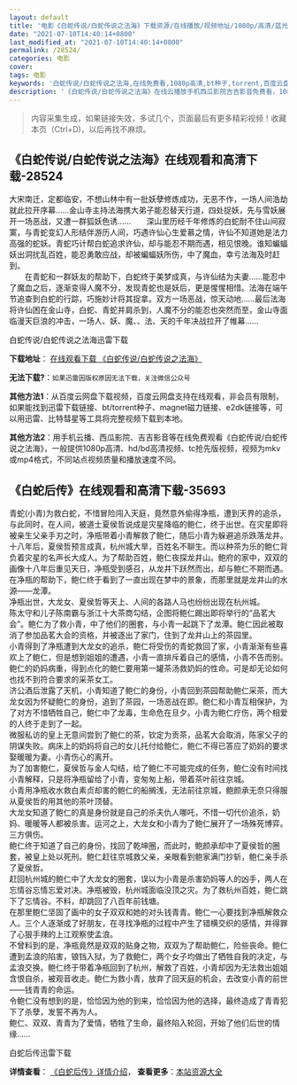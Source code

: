 ```yaml
---
layout: default
title: '电影《白蛇传说/白蛇传说之法海》下载资源/在线播放/视频地址/1080p/高清/蓝光'
date: "2021-07-10T14:40:14+0800"
last_modified_at: "2021-07-10T14:40:14+0800"
permalink: /28524/
categories: 电影
cover:
tags: 电影
keywords: '白蛇传说/白蛇传说之法海,在线免费看,1080p高清,bt种子,torrent,百度云盘,magnet,磁力链,迅雷下载资源'
description: '《白蛇传说/白蛇传说之法海》在线云播放手机西瓜影院吉吉影音免费看，1080p高清bd/hd未删减完整版和tc抢先枪版，mkv/mp4格式，附带bt/torrent种子、magnet/磁力链、百度云盘、网盘资源迅雷下载链接'
---
```


>内容采集生成，如果链接失效，多试几个，页面最后有更多精彩视频！收藏本页（Ctrl+D)，以后再找不麻烦。


## 《白蛇传说/白蛇传说之法海》在线观看和高清下载-28524

大宋南迁，定都临安，不想山林中有一批妖孽修炼成功，无恶不作，一场人间浩劫就此拉开序幕……金山寺主持法海携大弟子能忍替天行道，四处捉妖，先与雪妖展开一场恶战，又遭一群狐妖色诱&hellip;…　　深山里历经千年修炼的白蛇耐不住山间寂寞，与青蛇变幻人形结伴游历人间，巧遇许仙心生爱慕之情，许仙不知道她是法力高强的蛇妖。青蛇巧计帮白蛇追求许仙，却与能忍不期而遇，相见恨晚。谁知蝙蝠妖出洞扰乱百姓，能忍勇敢应战，却被蝙蝠妖所伤，中了魔血，幸亏法海及时赶到。<br />　　在青蛇和一群妖友的帮助下，白蛇终于美梦成真，与许仙结为夫妻……能忍中了魔血之后，逐渐变得人魔不分，发现青蛇也是妖后，更是惺惺相惜。法海在端午节追查到白蛇的行踪，巧施妙计将其捉拿。双方一场恶战，惊天动地……最后法海将许仙困在金山寺，白蛇、青蛇并肩杀到，人魔不分的能忍也突然而至，金山寺面临漫天巨浪的冲击，一场人、妖、魔、、法、天的千年决战拉开了帷幕&hellip;…


白蛇传说/白蛇传说之法海迅雷下载

**下载地址**： [在线观看下载 《白蛇传说/白蛇传说之法海》](https://www.993dy.com//vod-detail-id-19968.html) 


**无法下载?**：`如果迅雷因版权原因无法下载，关注微信公众号 `

**其他方法1**：从百度云网盘下载视频，百度云网盘支持在线观看，非会员有限制，如果能找到迅雷下载链接、bt/torrent种子、magnet磁力链接、e2dk链接等，可以用迅雷、比特彗星等工具将完整视频下载到本地。

**其他方法2**：用手机云播、西瓜影院、吉吉影音等在线免费观看《白蛇传说/白蛇传说之法海》，一般提供1080p高清、hd/bd高清视频、tc抢先版视频，视频为mkv或mp4格式，不同站点视频质量和播放速度不同。


## 《白蛇后传》在线观看和高清下载-35693

青蛇(小青)为救白蛇，不惜冒险闯入天庭，竟然意外偷得净瓶，遭到天界的追杀，与此同时，在人间，被道士夏侯哲说成是灾星降临的鲍仁，终于出世。在灾星即将被亲生父亲手刃之时，净瓶带着小青解救了鲍仁，随后小青为躲避追杀跌落龙井。<br />十八年后，夏侯哲预言成真，杭州城大旱，百姓名不聊生。而以种茶为乐的鲍仁背负着灾星的名声长大成人。为了帮助百姓，鲍仁夜探龙井山。鲍府的家中，双双的画像十八年后重见天日，净瓶受到感召，从龙井下跃然而出，却与鲍仁不期而遇。在净瓶的帮助下，鲍仁终于看到了一直出现在梦中的景象，而那里就是龙井山的水源&mdash;—龙潭。<br />净瓶出世，大龙女、夏侯哲等天上、人间的各路人马也纷纷出现在杭州城。<br />陈太守和儿子陈南霸与浙江十大茶商勾结，企图将鲍仁踢出即将举行的&ldquo;品茗大会”。鲍仁为了救小青，中了他们的圈套，与小青一起跳下了龙潭。鲍仁因此被取消了参加品茗大会的资格，并被逐出了家门，住到了龙井山上的茶园里。<br />小青得到了净瓶遭到大龙女的追杀，鲍仁将受伤的青蛇救回了家，小青渐渐有些喜欢上了鲍仁，但是想到姐姐的遭遇，小青一直排斥着自己的感情，小青不告而别。鲍仁的奶妈病重，得到点化的鲍仁要用第一罐茶汤救奶妈的性命。可是却无论如何也找不到符合要求的采茶女工。<br />济公酒后泄露了天机，小青知道了鲍仁的身份，小青回到茶园帮助鲍仁采茶，而大龙女因为怀疑鲍仁的身份，追到了茶园，一场恶战在即。鲍仁和小青互相保护，为了对方不惜牺牲自己，鲍仁中了龙毒，生命危在旦夕。小青为鲍仁疗伤，两个相爱的人终于走到了一起。<br />微服私访的皇上无意间尝到了鲍仁的茶，钦定为贡茶，品茗大会取消，陈家父子的阴谋失败。病床上的奶妈将自己的女儿托付给鲍仁，鲍仁不得已答应了奶妈的要求娶暖暖为妻。小青伤心的离开。<br />为了加害鲍仁，夏侯哲与金人勾结，给了鲍仁不可能完成的任务，鲍仁没有时间找小青解释，只是将净瓶留给了小青，变匆匆上船，带着茶叶前往京城。<br />小青用净瓶收水救白素贞却害的鲍仁的船搁浅，无法前往京城，鲍颜承无奈只得服从夏侯哲的用其他的茶叶顶替。<br />大龙女知道了鲍仁的真是身份就是自己的杀夫仇人哪吒，不惜一切代价追杀，奶妈、暖暖等人都被杀害。运河之上，大龙女和小青为了鲍仁展开了一场殊死博弈。三方俱伤。<br />鲍仁终于知道了自己的身份，找回了乾坤圈，而此时，鲍颜承却中了夏侯哲的圈套，被皇上处以死刑。鲍仁赶往京城救父亲，亲眼看到鲍家满门抄斩，鲍仁亲手杀了夏侯哲。<br />赶回杭州城的鲍仁中了大龙女的圈套，误以为小青是杀害奶妈等人的凶手，两人在忘情谷忘情忘爱对决。净瓶被毁，杭州城面临没顶之灾。为了救杭州百姓，鲍仁跳下了忘情谷。不料，却跳回了八百年前钱塘。<br />在那里鲍仁坚固了画中的女子双双和她的对头钱青青。鲍仁一心要找到净瓶解救众人。三个人逐渐成了好朋友，在寻找净瓶的过程中产生了错横交织的感情，并得罪了心狠手辣的上江观察使孟浪。<br />不曾料到的是，净瓶竟然是双双的贴身之物，双双为了帮助鲍仁，险些丧命。鲍仁遭到孟浪的陷害，锒铛入狱，为了救鲍仁，两个女子均做出了牺牲自我的决定，与孟浪交换。鲍仁终于带着净瓶回到了杭州，解救了百姓，小青却因为无法救出姐姐含恨自杀，被观音收走。鲍仁为救小青，放弃了回天庭的机会，去改变小青的前世——钱青青的命运。<br />令鲍仁没有想到的是，恰恰因为他的到来，恰恰因为他的选择，最终造成了青青犯下了杀孽，发誓不再为人。<br />鲍仁、双双、青青为了爱情，牺牲了生命，最终陷入轮回，开始了他们后世的情缘&hellip;…


白蛇后传迅雷下载

**详情查看**： [《白蛇后传》详情介绍](/movie/35693/)， **查看更多**：[本站资源大全](/movie/t/all/)

